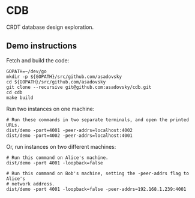 # CDB

CRDT database design exploration.

## Demo instructions

Fetch and build the code:

    GOPATH=~/dev/go
    mkdir -p ${GOPATH}/src/github.com/asadovsky
    cd ${GOPATH}/src/github.com/asadovsky
    git clone --recursive git@github.com:asadovsky/cdb.git
    cd cdb
    make build

Run two instances on one machine:

    # Run these commands in two separate terminals, and open the printed URLs.
    dist/demo -port=4001 -peer-addrs=localhost:4002
    dist/demo -port=4002 -peer-addrs=localhost:4001

Or, run instances on two different machines:

    # Run this command on Alice's machine.
    dist/demo -port 4001 -loopback=false

    # Run this command on Bob's machine, setting the -peer-addrs flag to Alice's
    # network address.
    dist/demo -port 4001 -loopback=false -peer-addrs=192.168.1.239:4001

